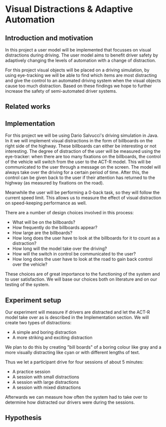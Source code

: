 # Visual Distractions & Adaptive Automation

## Introduction and motivation
In this project a user model will be implemented that focusses on visual distractions during driving. 
The user model aims to benefit driver safety by adaptively changing the levels of automation with a change of distraction.

For this project visual objects will be placed on a driving simulation, by using eye-tracking we will be able to find which items are most distracting and give the control to an automated driving system when the visual objects cause too much distraction.
Based on these findings we hope to further increase the safety of semi-automated driver systems.

## Related works

## Implementation
For this project we will be using Dario Salvucci's driving simulation in Java. In it we will implement visual distractions in the form of billboards on the right side of the highway. These billboards can either be interesting or not interesting. The degree of distraction of the user will be measured using the eye-tracker: when there are too many fixations on the billboards, the control of the vehicle will switch from the user to the ACT-R model. This will be communicated to the user through a message on the screen. The model will always take over the driving for a certain period of time. After this, the control can be given back to the user if their attention has returned to the highway (as measured by fixations on the road). 

Meanwhile the user will be performing a 0-back task, so they will follow the current speed limit. This allows us to measure the effect of visual distraction on speed-keeping performance as well.

There are a number of design choices involved in this process: 
* What will be on the billboards?
* How frequently do the billboards appear?
* How large are the billboards?
* How long does the user have to look at the billboards for it to count as a distraction?
* How long will the model take over the driving?
* How will the switch in control be communicated to the user?
* How long does the user have to look at the road to gain back control over the vehicle?

These choices are of great importance to the functioning of the system and to user satisfaction. We will base our choices both on literature and on our testing of the system.

## Experiment setup
Our experiment will measure if drivers are distracted and let the ACT-R model take over as is described in the Implementation section. We will create two types of distractions: 

* A simple and boring distraction 
* A more striking and exciting distraction

We plan to do this by creating "bill boards" of a boring colour like gray and a more visually distracting like cyan or with different lengths of text.

Thus we let a participant drive for four sessions of about 5 minutes:

* A practice session
* A session with small distractions
* A session with large distractions
* A session with mixed distractions

Afterwards we can measure how often the system had to take over to determine how distracted our drivers were during the sessions. 

## Hypothesis
